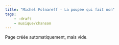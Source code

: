 ```yaml
---
title: "Michel Polnareff - La poupée qui fait non"
tags:
    - -draft
    - musique/chanson
---
```


Page créée automatiquement, mais vide.
